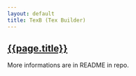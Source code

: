```yaml
---
layout: default
title: TexB (Tex Builder)
---
```


## [{{page.title}}](https://github.com/ondrejsika/texb)

More informations are in README in repo.

